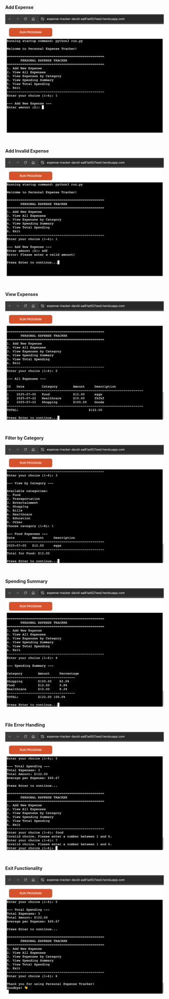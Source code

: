 **Add Expense**

![Add Expense](/img/Add_expense.png)

<br>

**Add Invalid Expense**

![Add Invalid Expense](/img/Add_invalid_expense.png)

<br>

**View Expenses**

![View Expenses](/img/view_expenses.png)

<br>

**Filter by Category**

![Filter by Category](/img/filter_by_category.png)

<br>

**Spending Summary**

![Spending Summary](/img/spending_summary.png)

<br>

**File Error Handling**

![File Error Handling](/img/file_error_handling.png)

<br>

**Exit Functionality**

![Exit Functionality](/img/exit_functionality.png)
